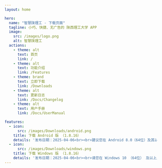 ```yaml
---
layout: home

hero:
  name: "智慧陕理工 - 下载页面"
  tagline: 小巧、快捷、无广告的 陕西理工大学 APP
  image:
    src: /images/logo.png
    alt: 智慧陕理工
  actions:
    - theme: alt
      text: 首页
      link: /
    - theme: alt
      text: 功能介绍
      link: /Features
    - theme: brand
      text: 立即下载
      link: /Downloads
    - theme: alt
      text: 更新日志
      link: /Docs/Changelog
    - theme: alt
      text: 用户手册
      link: /Docs/UserManual

features:
  - icon:
      src: /images/Downloads/android.png
    title: 下载 Android 版 （1.8.16）
    details: '发布日期：2025-04-06<br><br>建议您在 Android 8.0（64位）及其以上版本的设备上使用 Android 版智慧陕理工，目前市面上 90% 的设备均符合要求<br><br><a href="https://gitee.com/Anya1014CN/SmartSNUT/releases/download/1.8.16/SmartSNUT_Android_1.8.16.apk"><font style="font-size: 5; color: red">点击下载</font></a>'
  - icon:
      src: /images/Downloads/windows.png
    title: 下载 Windows 版 （1.8.16）
    details: '发布日期：2025-04-06<br><br>请您在 Windows 10 （64位） 及以上版本使用 Windows 版智慧陕理工，请确保您的设备符合要求<br><br><a href="https://gitee.com/Anya1014CN/SmartSNUT/releases/download/1.8.16/SmartSNUT_Windows_1.8.16.exe"><font style="font-size: 5; color: red">点击下载</font></a>'
---
```


